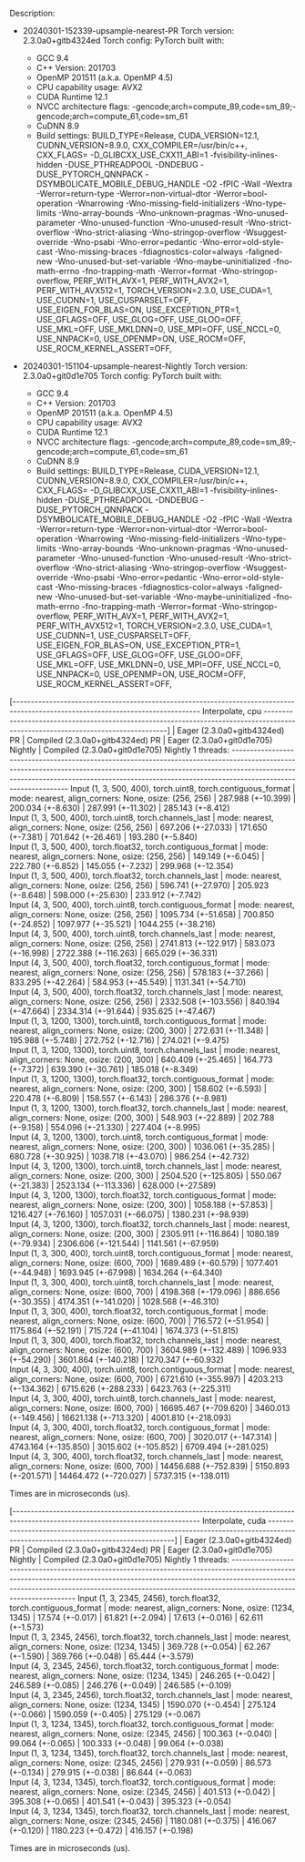 Description:
- 20240301-152339-upsample-nearest-PR
Torch version: 2.3.0a0+gitb4324ed
Torch config: PyTorch built with:
  - GCC 9.4
  - C++ Version: 201703
  - OpenMP 201511 (a.k.a. OpenMP 4.5)
  - CPU capability usage: AVX2
  - CUDA Runtime 12.1
  - NVCC architecture flags: -gencode;arch=compute_89,code=sm_89;-gencode;arch=compute_61,code=sm_61
  - CuDNN 8.9
  - Build settings: BUILD_TYPE=Release, CUDA_VERSION=12.1, CUDNN_VERSION=8.9.0, CXX_COMPILER=/usr/bin/c++, CXX_FLAGS= -D_GLIBCXX_USE_CXX11_ABI=1 -fvisibility-inlines-hidden -DUSE_PTHREADPOOL -DNDEBUG -DUSE_PYTORCH_QNNPACK -DSYMBOLICATE_MOBILE_DEBUG_HANDLE -O2 -fPIC -Wall -Wextra -Werror=return-type -Werror=non-virtual-dtor -Werror=bool-operation -Wnarrowing -Wno-missing-field-initializers -Wno-type-limits -Wno-array-bounds -Wno-unknown-pragmas -Wno-unused-parameter -Wno-unused-function -Wno-unused-result -Wno-strict-overflow -Wno-strict-aliasing -Wno-stringop-overflow -Wsuggest-override -Wno-psabi -Wno-error=pedantic -Wno-error=old-style-cast -Wno-missing-braces -fdiagnostics-color=always -faligned-new -Wno-unused-but-set-variable -Wno-maybe-uninitialized -fno-math-errno -fno-trapping-math -Werror=format -Wno-stringop-overflow, PERF_WITH_AVX=1, PERF_WITH_AVX2=1, PERF_WITH_AVX512=1, TORCH_VERSION=2.3.0, USE_CUDA=1, USE_CUDNN=1, USE_CUSPARSELT=OFF, USE_EIGEN_FOR_BLAS=ON, USE_EXCEPTION_PTR=1, USE_GFLAGS=OFF, USE_GLOG=OFF, USE_GLOO=OFF, USE_MKL=OFF, USE_MKLDNN=0, USE_MPI=OFF, USE_NCCL=0, USE_NNPACK=0, USE_OPENMP=ON, USE_ROCM=OFF, USE_ROCM_KERNEL_ASSERT=OFF, 


- 20240301-151104-upsample-nearest-Nightly
Torch version: 2.3.0a0+git0d1e705
Torch config: PyTorch built with:
  - GCC 9.4
  - C++ Version: 201703
  - OpenMP 201511 (a.k.a. OpenMP 4.5)
  - CPU capability usage: AVX2
  - CUDA Runtime 12.1
  - NVCC architecture flags: -gencode;arch=compute_89,code=sm_89;-gencode;arch=compute_61,code=sm_61
  - CuDNN 8.9
  - Build settings: BUILD_TYPE=Release, CUDA_VERSION=12.1, CUDNN_VERSION=8.9.0, CXX_COMPILER=/usr/bin/c++, CXX_FLAGS= -D_GLIBCXX_USE_CXX11_ABI=1 -fvisibility-inlines-hidden -DUSE_PTHREADPOOL -DNDEBUG -DUSE_PYTORCH_QNNPACK -DSYMBOLICATE_MOBILE_DEBUG_HANDLE -O2 -fPIC -Wall -Wextra -Werror=return-type -Werror=non-virtual-dtor -Werror=bool-operation -Wnarrowing -Wno-missing-field-initializers -Wno-type-limits -Wno-array-bounds -Wno-unknown-pragmas -Wno-unused-parameter -Wno-unused-function -Wno-unused-result -Wno-strict-overflow -Wno-strict-aliasing -Wno-stringop-overflow -Wsuggest-override -Wno-psabi -Wno-error=pedantic -Wno-error=old-style-cast -Wno-missing-braces -fdiagnostics-color=always -faligned-new -Wno-unused-but-set-variable -Wno-maybe-uninitialized -fno-math-errno -fno-trapping-math -Werror=format -Wno-stringop-overflow, PERF_WITH_AVX=1, PERF_WITH_AVX2=1, PERF_WITH_AVX512=1, TORCH_VERSION=2.3.0, USE_CUDA=1, USE_CUDNN=1, USE_CUSPARSELT=OFF, USE_EIGEN_FOR_BLAS=ON, USE_EXCEPTION_PTR=1, USE_GFLAGS=OFF, USE_GLOG=OFF, USE_GLOO=OFF, USE_MKL=OFF, USE_MKLDNN=0, USE_MPI=OFF, USE_NCCL=0, USE_NNPACK=0, USE_OPENMP=ON, USE_ROCM=OFF, USE_ROCM_KERNEL_ASSERT=OFF, 



[--------------------------------------------------------------------------------------------------------------------------------- Interpolate, cpu ---------------------------------------------------------------------------------------------------------------------------------]
                                                                                                                                |  Eager (2.3.0a0+gitb4324ed) PR  |  Compiled (2.3.0a0+gitb4324ed) PR  |  Eager (2.3.0a0+git0d1e705) Nightly  |  Compiled (2.3.0a0+git0d1e705) Nightly
1 threads: ---------------------------------------------------------------------------------------------------------------------------------------------------------------------------------------------------------------------------------------------------------------------------
      Input (1, 3, 500, 400), torch.uint8, torch.contiguous_format | mode: nearest, align_corners: None, osize: (256, 256)      |        287.988 (+-10.399)       |         200.034 (+-8.630)          |          287.991 (+-11.302)          |            285.143 (+-8.412)          
      Input (1, 3, 500, 400), torch.uint8, torch.channels_last | mode: nearest, align_corners: None, osize: (256, 256)          |        697.206 (+-27.033)       |         171.650 (+-7.381)          |          701.642 (+-26.461)          |            193.280 (+-5.840)          
      Input (1, 3, 500, 400), torch.float32, torch.contiguous_format | mode: nearest, align_corners: None, osize: (256, 256)    |        149.149 (+-6.045)        |         222.780 (+-6.852)          |          145.055 (+-7.232)           |            299.968 (+-12.354)         
      Input (1, 3, 500, 400), torch.float32, torch.channels_last | mode: nearest, align_corners: None, osize: (256, 256)        |        596.741 (+-27.970)       |         205.923 (+-8.648)          |          598.000 (+-25.630)          |            233.912 (+-7.742)          
      Input (4, 3, 500, 400), torch.uint8, torch.contiguous_format | mode: nearest, align_corners: None, osize: (256, 256)      |       1095.734 (+-51.658)       |         700.850 (+-24.852)         |         1097.977 (+-35.521)          |           1044.255 (+-38.216)         
      Input (4, 3, 500, 400), torch.uint8, torch.channels_last | mode: nearest, align_corners: None, osize: (256, 256)          |       2741.813 (+-122.917)      |         583.073 (+-16.998)         |         2722.388 (+-116.263)         |            665.029 (+-36.331)         
      Input (4, 3, 500, 400), torch.float32, torch.contiguous_format | mode: nearest, align_corners: None, osize: (256, 256)    |        578.183 (+-37.266)       |         833.295 (+-42.264)         |          584.953 (+-45.549)          |           1131.341 (+-54.710)         
      Input (4, 3, 500, 400), torch.float32, torch.channels_last | mode: nearest, align_corners: None, osize: (256, 256)        |       2332.508 (+-103.556)      |         840.194 (+-47.664)         |         2334.314 (+-91.644)          |            935.625 (+-47.467)         
      Input (1, 3, 1200, 1300), torch.uint8, torch.contiguous_format | mode: nearest, align_corners: None, osize: (200, 300)    |        272.631 (+-11.348)       |         195.988 (+-5.748)          |          272.752 (+-12.716)          |            274.021 (+-9.475)          
      Input (1, 3, 1200, 1300), torch.uint8, torch.channels_last | mode: nearest, align_corners: None, osize: (200, 300)        |        640.409 (+-25.465)       |         164.773 (+-7.372)          |          639.390 (+-30.761)          |            185.018 (+-8.349)          
      Input (1, 3, 1200, 1300), torch.float32, torch.contiguous_format | mode: nearest, align_corners: None, osize: (200, 300)  |        158.602 (+-6.593)        |         220.478 (+-6.809)          |          158.557 (+-6.143)           |            286.376 (+-8.981)          
      Input (1, 3, 1200, 1300), torch.float32, torch.channels_last | mode: nearest, align_corners: None, osize: (200, 300)      |        548.903 (+-22.889)       |         202.788 (+-9.158)          |          554.096 (+-21.330)          |            227.404 (+-8.995)          
      Input (4, 3, 1200, 1300), torch.uint8, torch.contiguous_format | mode: nearest, align_corners: None, osize: (200, 300)    |       1036.061 (+-35.285)       |         680.728 (+-30.925)         |         1038.718 (+-43.070)          |            986.254 (+-42.732)         
      Input (4, 3, 1200, 1300), torch.uint8, torch.channels_last | mode: nearest, align_corners: None, osize: (200, 300)        |       2504.520 (+-125.805)      |         550.067 (+-21.383)         |         2523.134 (+-113.336)         |            628.000 (+-27.589)         
      Input (4, 3, 1200, 1300), torch.float32, torch.contiguous_format | mode: nearest, align_corners: None, osize: (200, 300)  |       1058.188 (+-57.853)       |        1216.427 (+-76.160)         |         1057.031 (+-66.075)          |           1380.231 (+-98.939)         
      Input (4, 3, 1200, 1300), torch.float32, torch.channels_last | mode: nearest, align_corners: None, osize: (200, 300)      |       2305.911 (+-116.864)      |        1080.189 (+-79.934)         |         2306.606 (+-121.544)         |           1141.561 (+-67.959)         
      Input (1, 3, 300, 400), torch.uint8, torch.contiguous_format | mode: nearest, align_corners: None, osize: (600, 700)      |       1689.489 (+-60.579)       |        1077.401 (+-44.948)         |         1693.945 (+-67.998)          |           1634.264 (+-64.340)         
      Input (1, 3, 300, 400), torch.uint8, torch.channels_last | mode: nearest, align_corners: None, osize: (600, 700)          |       4198.368 (+-179.096)      |         886.656 (+-30.355)         |         4174.351 (+-141.020)         |           1028.568 (+-46.310)         
      Input (1, 3, 300, 400), torch.float32, torch.contiguous_format | mode: nearest, align_corners: None, osize: (600, 700)    |        716.572 (+-51.954)       |        1175.864 (+-52.191)         |          715.724 (+-41.104)          |           1674.373 (+-51.815)         
      Input (1, 3, 300, 400), torch.float32, torch.channels_last | mode: nearest, align_corners: None, osize: (600, 700)        |       3604.989 (+-132.489)      |        1096.933 (+-54.290)         |         3601.864 (+-140.218)         |           1270.347 (+-60.932)         
      Input (4, 3, 300, 400), torch.uint8, torch.contiguous_format | mode: nearest, align_corners: None, osize: (600, 700)      |       6721.610 (+-355.997)      |        4203.213 (+-134.362)        |         6715.626 (+-288.233)         |           6423.763 (+-225.311)        
      Input (4, 3, 300, 400), torch.uint8, torch.channels_last | mode: nearest, align_corners: None, osize: (600, 700)          |      16695.467 (+-709.620)      |        3460.013 (+-149.456)        |        16621.138 (+-713.320)         |           4001.810 (+-218.093)        
      Input (4, 3, 300, 400), torch.float32, torch.contiguous_format | mode: nearest, align_corners: None, osize: (600, 700)    |       3020.017 (+-147.314)      |        4743.164 (+-135.850)        |         3015.602 (+-105.852)         |           6709.494 (+-281.025)        
      Input (4, 3, 300, 400), torch.float32, torch.channels_last | mode: nearest, align_corners: None, osize: (600, 700)        |      14456.688 (+-752.839)      |        5150.893 (+-201.571)        |        14464.472 (+-720.027)         |           5737.315 (+-138.011)        

Times are in microseconds (us).

[--------------------------------------------------------------------------------------------------------------------------------- Interpolate, cuda ----------------------------------------------------------------------------------------------------------------------------------]
                                                                                                                                  |  Eager (2.3.0a0+gitb4324ed) PR  |  Compiled (2.3.0a0+gitb4324ed) PR  |  Eager (2.3.0a0+git0d1e705) Nightly  |  Compiled (2.3.0a0+git0d1e705) Nightly
1 threads: -----------------------------------------------------------------------------------------------------------------------------------------------------------------------------------------------------------------------------------------------------------------------------
      Input (1, 3, 2345, 2456), torch.float32, torch.contiguous_format | mode: nearest, align_corners: None, osize: (1234, 1345)  |         17.574 (+-0.017)        |          61.821 (+-2.094)          |           17.613 (+-0.016)           |             62.611 (+-1.573)          
      Input (1, 3, 2345, 2456), torch.float32, torch.channels_last | mode: nearest, align_corners: None, osize: (1234, 1345)      |        369.728 (+-0.054)        |          62.267 (+-1.590)          |          369.766 (+-0.048)           |             65.444 (+-3.579)          
      Input (4, 3, 2345, 2456), torch.float32, torch.contiguous_format | mode: nearest, align_corners: None, osize: (1234, 1345)  |        246.265 (+-0.042)        |         246.589 (+-0.085)          |          246.276 (+-0.049)           |            246.585 (+-0.109)          
      Input (4, 3, 2345, 2456), torch.float32, torch.channels_last | mode: nearest, align_corners: None, osize: (1234, 1345)      |        1590.070 (+-0.454)       |         275.124 (+-0.066)          |          1590.059 (+-0.405)          |            275.129 (+-0.067)          
      Input (1, 3, 1234, 1345), torch.float32, torch.contiguous_format | mode: nearest, align_corners: None, osize: (2345, 2456)  |        100.363 (+-0.040)        |          99.064 (+-0.065)          |          100.333 (+-0.048)           |             99.064 (+-0.038)          
      Input (1, 3, 1234, 1345), torch.float32, torch.channels_last | mode: nearest, align_corners: None, osize: (2345, 2456)      |        279.931 (+-0.059)        |          86.573 (+-0.134)          |          279.915 (+-0.038)           |             86.644 (+-0.063)          
      Input (4, 3, 1234, 1345), torch.float32, torch.contiguous_format | mode: nearest, align_corners: None, osize: (2345, 2456)  |        401.513 (+-0.042)        |         395.308 (+-0.065)          |          401.541 (+-0.043)           |            395.323 (+-0.054)          
      Input (4, 3, 1234, 1345), torch.float32, torch.channels_last | mode: nearest, align_corners: None, osize: (2345, 2456)      |        1180.081 (+-0.375)       |         416.067 (+-0.120)          |          1180.223 (+-0.472)          |            416.157 (+-0.198)          

Times are in microseconds (us).
